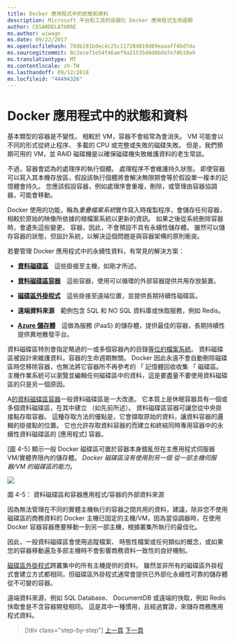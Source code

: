 ```yaml
---
title: Docker 應用程式中的狀態和資料
description: Microsoft 平台和工具的容器化 Docker 應用程式生命週期
author: CESARDELATORRE
ms.author: wiwagn
ms.date: 09/22/2017
ms.openlocfilehash: 78db191bdec4c25c11728d819d89eaaaff4bd7da
ms.sourcegitcommit: 8c2ece71e54f46aef9a2153540d0bda7e74b19a9
ms.translationtype: MT
ms.contentlocale: zh-TW
ms.lasthandoff: 09/12/2018
ms.locfileid: "44494326"
---
```

# <a name="state-and-data-in-docker-applications"></a>Docker 應用程式中的狀態和資料

基本類型的容器是不變性。 相較於 VM，容器不會經常為會消失。 VM 可能會以不同的形式從終止程序、 多載的 CPU 或完整或失敗的磁碟失敗。 但是，我們預期可用的 VM，並 RAID 磁碟機是以確保磁碟機失敗維護資料的老生常談。

不過，容器會認為的處理序的執行個體。 處理程序不會維護持久狀態。 即使容器可以寫入其本機存放區，假設該執行個體將會解決無限期會等於假設單一複本的記憶體會持久。 您應該假設容器，例如處理序會重複，刪除，或管理由容器協調器，可能會移動。

Docker 使用的功能，稱為*重疊檔案系統*實作寫入時複製程序，會儲存任何容器，相較於原始的映像所依據的根檔案系統以更新的資訊。 如果之後從系統刪除容器時，會遺失這些變更。 容器，因此，不會預設不具有永續性儲存體。 雖然可以儲存容器的狀態，但設計系統，以解決這個問題是與容器架構的原則衝突。

若要管理 Docker 應用程式中的永續性資料，有常見的解決方案：

-   [**資料磁碟區**](https://docs.docker.com/engine/tutorials/dockervolumes/) 這些掛接至主機，如剛才所述。

-   [**資料磁碟區容器**](https://docs.docker.com/engine/tutorials/dockervolumes/#/creating-and-mounting-a-data-volume-container) 這些容器，使用可以循環的外部容器提供共用存放裝置。

-   [**磁碟區外掛程式**](https://docs.docker.com/engine/tutorials/dockervolumes/#/mount-a-shared-storage-volume-as-a-data-volume) 這些掛接至遠端位置，並提供長期持續性磁碟區。

-   **遠端資料來源** 範例包含 SQL 和 NO SQL 資料庫或快取服務，例如 Redis。

-   [**Azure 儲存體**](https://docs.microsoft.com/azure/storage/) 這做為服務 (PaaS) 的儲存體，提供最佳的容器，長期持續性提供異地散發平台。

資料磁碟區特別會指定略過的一或多個容器內的目錄[等位的檔案系統](https://docs.docker.com/glossary/?term=Union%20file%20system)。 資料磁碟區被設計來維護資料，容器的生命週期無關。 Docker 因此永遠不會自動刪除磁碟區時您移除容器，也無法將它容器所不再參考的 「 記憶體回收收集 「 磁碟區。 主機作業系統可以瀏覽並編輯任何磁碟區中的資料，這是要盡量不要使用資料磁碟區的只是另一個原因。

A[的資料磁碟區容器](https://docs.docker.com/glossary/?term=volume)一般資料磁碟區是一大改進。 它本質上是休眠容器具有一個或多個資料磁碟區，在其中建立 （如先前所述）。 資料磁碟區容器可讓您從中央掛接點存取容器。 這種存取方法的優點是，它會擷取原始的資料，讓資料容器的邏輯的掛接點的位置。 它也允許存取資料容器的而建立和終結同時專用容器中的永續性資料磁碟區的 [應用程式] 容器。

[圖 4-5] 顯示一般 Docker 磁碟區可置於容器本身錯亂但在主應用程式伺服器 VM/實體界限內的儲存體。 *Docker 磁碟區沒有使用到另一個 從一部主機伺服器/VM 的磁碟區的能力*。

![](./media/image5.png)

圖 4-5： 資料磁碟區和容器應用程式/容器的外部資料來源

因為無法管理在不同的實體主機執行的容器之間共用的資料，建議，除非您不使用磁碟區的商務資料的 Docker 主機已固定的主機/VM，因為當協調器時，在使用 Docker 容器容器應要移動一到另一部主機，根據叢集所執行的最佳化。

因此，一般資料磁碟區會使用追蹤檔案、 時態性檔案或任何類似的概念，或如果您的容器移動遍及多部主機時不會影響商務資料一致性的良好機制。

[磁碟區外掛程式](https://docs.docker.com/engine/extend/plugins_volume/)跨叢集中的所有主機提供的資料。 雖然並非所有的磁碟區外掛程式會建立方式都相同，但磁碟區外掛程式通常會提供已外部化永續性可靠的儲存體從不可變的容器。

遠端資料來源，例如 SQL Database、 DocumentDB 或遠端的快取，例如 Redis 快取會是不含容器開發相同。 這是其中一種慣用，且經過實證，來儲存商務應用程式資料。


>[!div class="step-by-step"]
[上一頁](monolithic-applications.md)
[下一頁](soa-applications.md)
